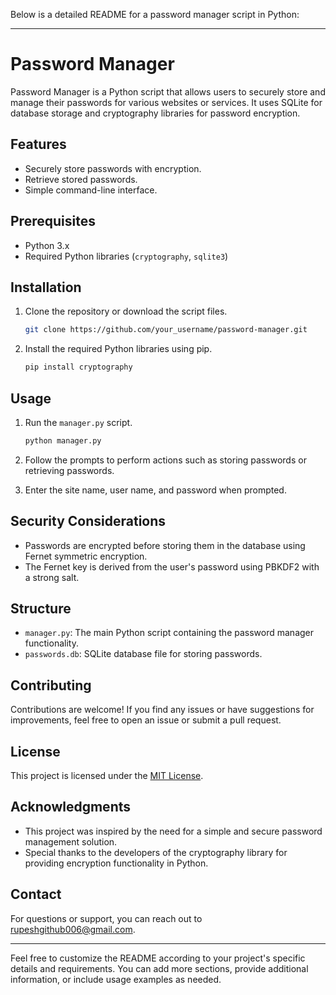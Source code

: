 Below is a detailed README for a password manager script in Python:

---

# Password Manager

Password Manager is a Python script that allows users to securely store and manage their passwords for various websites or services. It uses SQLite for database storage and cryptography libraries for password encryption.

## Features

- Securely store passwords with encryption.
- Retrieve stored passwords.
- Simple command-line interface.

## Prerequisites

- Python 3.x
- Required Python libraries (`cryptography`, `sqlite3`)

## Installation

1. Clone the repository or download the script files.

    ```bash
    git clone https://github.com/your_username/password-manager.git
    ```

2. Install the required Python libraries using pip.

    ```bash
    pip install cryptography
    ```

## Usage

1. Run the `manager.py` script.

    ```bash
    python manager.py
    ```

2. Follow the prompts to perform actions such as storing passwords or retrieving passwords.

3. Enter the site name, user name, and password when prompted.

## Security Considerations

- Passwords are encrypted before storing them in the database using Fernet symmetric encryption.
- The Fernet key is derived from the user's password using PBKDF2 with a strong salt.

## Structure

- `manager.py`: The main Python script containing the password manager functionality.
- `passwords.db`: SQLite database file for storing passwords.

## Contributing

Contributions are welcome! If you find any issues or have suggestions for improvements, feel free to open an issue or submit a pull request.

## License

This project is licensed under the [MIT License](LICENSE).

## Acknowledgments

- This project was inspired by the need for a simple and secure password management solution.
- Special thanks to the developers of the cryptography library for providing encryption functionality in Python.

## Contact

For questions or support, you can reach out to [rupeshgithub006@gmail.com](mailto:rupeshgithub006@gmail.com).

---

Feel free to customize the README according to your project's specific details and requirements. You can add more sections, provide additional information, or include usage examples as needed.
